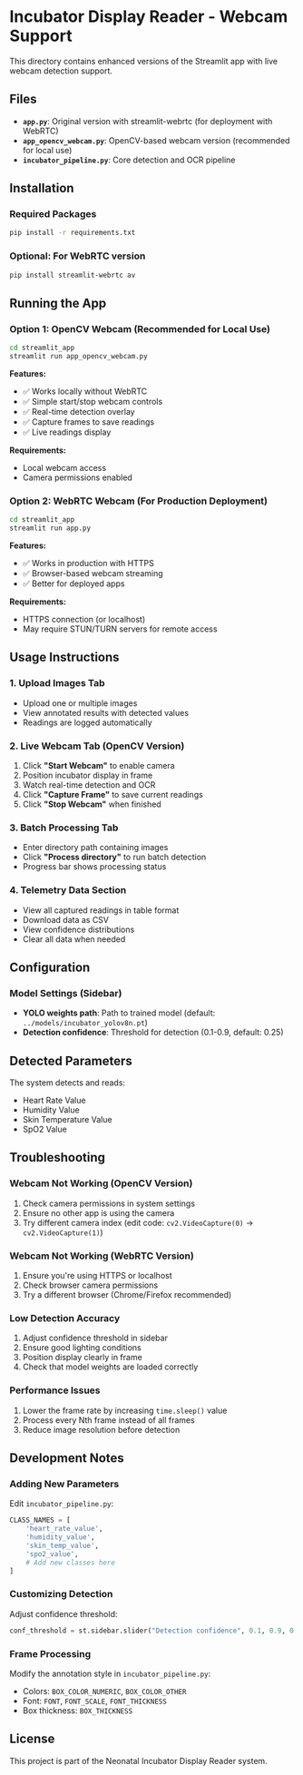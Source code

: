 # Incubator Display Reader - Webcam Support

This directory contains enhanced versions of the Streamlit app with live webcam detection support.

## Files

- **`app.py`**: Original version with streamlit-webrtc (for deployment with WebRTC)
- **`app_opencv_webcam.py`**: OpenCV-based webcam version (recommended for local use)
- **`incubator_pipeline.py`**: Core detection and OCR pipeline

## Installation

### Required Packages

```bash
pip install -r requirements.txt
```

### Optional: For WebRTC version

```bash
pip install streamlit-webrtc av
```

## Running the App

### Option 1: OpenCV Webcam (Recommended for Local Use)

```bash
cd streamlit_app
streamlit run app_opencv_webcam.py
```

**Features:**

- ✅ Works locally without WebRTC
- ✅ Simple start/stop webcam controls
- ✅ Real-time detection overlay
- ✅ Capture frames to save readings
- ✅ Live readings display

**Requirements:**

- Local webcam access
- Camera permissions enabled

### Option 2: WebRTC Webcam (For Production Deployment)

```bash
cd streamlit_app
streamlit run app.py
```

**Features:**

- ✅ Works in production with HTTPS
- ✅ Browser-based webcam streaming
- ✅ Better for deployed apps

**Requirements:**

- HTTPS connection (or localhost)
- May require STUN/TURN servers for remote access

## Usage Instructions

### 1. Upload Images Tab

- Upload one or multiple images
- View annotated results with detected values
- Readings are logged automatically

### 2. Live Webcam Tab (OpenCV Version)

1. Click **"Start Webcam"** to enable camera
2. Position incubator display in frame
3. Watch real-time detection and OCR
4. Click **"Capture Frame"** to save current readings
5. Click **"Stop Webcam"** when finished

### 3. Batch Processing Tab

- Enter directory path containing images
- Click **"Process directory"** to run batch detection
- Progress bar shows processing status

### 4. Telemetry Data Section

- View all captured readings in table format
- Download data as CSV
- View confidence distributions
- Clear all data when needed

## Configuration

### Model Settings (Sidebar)

- **YOLO weights path**: Path to trained model (default: `../models/incubator_yolov8n.pt`)
- **Detection confidence**: Threshold for detection (0.1-0.9, default: 0.25)

## Detected Parameters

The system detects and reads:

- Heart Rate Value
- Humidity Value
- Skin Temperature Value
- SpO2 Value

## Troubleshooting

### Webcam Not Working (OpenCV Version)

1. Check camera permissions in system settings
2. Ensure no other app is using the camera
3. Try different camera index (edit code: `cv2.VideoCapture(0)` → `cv2.VideoCapture(1)`)

### Webcam Not Working (WebRTC Version)

1. Ensure you're using HTTPS or localhost
2. Check browser camera permissions
3. Try a different browser (Chrome/Firefox recommended)

### Low Detection Accuracy

1. Adjust confidence threshold in sidebar
2. Ensure good lighting conditions
3. Position display clearly in frame
4. Check that model weights are loaded correctly

### Performance Issues

1. Lower the frame rate by increasing `time.sleep()` value
2. Process every Nth frame instead of all frames
3. Reduce image resolution before detection

## Development Notes

### Adding New Parameters

Edit `incubator_pipeline.py`:

```python
CLASS_NAMES = [
    'heart_rate_value',
    'humidity_value',
    'skin_temp_value',
    'spo2_value',
    # Add new classes here
]
```

### Customizing Detection

Adjust confidence threshold:

```python
conf_threshold = st.sidebar.slider("Detection confidence", 0.1, 0.9, 0.25, 0.05)
```

### Frame Processing

Modify the annotation style in `incubator_pipeline.py`:

- Colors: `BOX_COLOR_NUMERIC`, `BOX_COLOR_OTHER`
- Font: `FONT`, `FONT_SCALE`, `FONT_THICKNESS`
- Box thickness: `BOX_THICKNESS`

## License

This project is part of the Neonatal Incubator Display Reader system.
